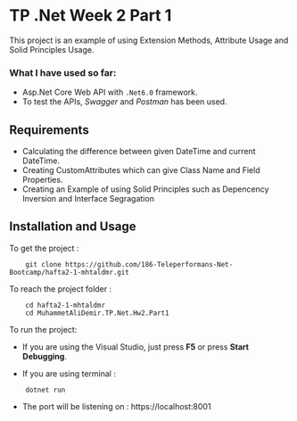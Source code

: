 # TP .Net Week 2 Part 1

This project is an example of using  Extension Methods, Attribute Usage and Solid Principles Usage.

### What I have used so far:
- Asp.Net Core Web API with `.Net6.0` framework.
- To test the APIs, *Swagger* and *Postman* has been used.

## Requirements
- Calculating the difference between given DateTime and current DateTime.
- Creating CustomAttributes which can give Class Name and Field Properties.
- Creating an Example of using Solid Principles such as Depencency Inversion and Interface Segragation 

## Installation and Usage

To get the project :
```
    git clone https://github.com/186-Teleperformans-Net-Bootcamp/hafta2-1-mhtaldmr.git
```
To reach the project folder :
```
    cd hafta2-1-mhtaldmr 
    cd MuhammetAliDemir.TP.Net.Hw2.Part1
```
To run the project:
- If you are using the Visual Studio, just press **F5** or press **Start Debugging**.

- If you are using terminal : 
```
    dotnet run
```
- The port will be listening on : https://localhost:8001
